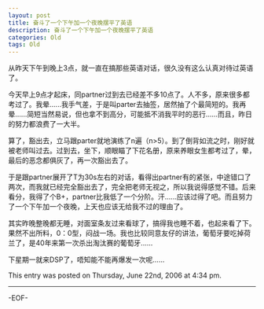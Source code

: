 ```yaml
---
layout: post
title: 奋斗了一个下午加一个夜晚摆平了英语
description: 奋斗了一个下午加一个夜晚摆平了英语
categories: Old
tags: Old
---
```

从昨天下午到晚上3点，就一直在搞那些英语对话，很久没有这么认真对待过英语了。

今天早上9点才起床，同partner过到去已经差不多10点了。人不多，原来很多都考过了。我晕......我手气差，于是叫parter去抽签，居然抽了个最简短的。我再晕......简短当然易说，但也拿不到高分，可能抵不消我平时的恶行......而且，昨日的努力都浪费了一大半。

算了，豁出去，立马跟parter就地演练了n遍（n\>5）。到了倒背如流之时，刚好就被老师叫过去。过到去，坐下，顺眼瞄了下花名册，原来养眼女生都考过了，晕，最后的恶念都俱灰了，再一次豁出去了。

于是跟partner展开了T为30s左右的对话，看得出partner有的紧张，中途错口了两次，而我就已经完全豁出去了，完全把老师无视之，所以我说得感觉不错。后来看分，我得了个B+，partner比我低了一个分阶。汗......应该过得了吧。而且努力了一个下午加一个夜晚，上天也应该无给我不过的理由了。

其实昨晚整晚都无睡，对面室条友过来看球了，搞得我也睡不着，也起来看了下。果然不出所料，0：0型，闷战一场。我也比较同意友仔的讲法，葡萄牙要吃掉荷兰了，是40年来第一次杀出淘汰赛的葡萄牙......

下星期一就来DSP了，唔知能不能再爆发一次呢......

This entry was posted on Thursday, June 22nd, 2006 at 4:34 pm.

---



-EOF-